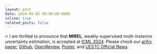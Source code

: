 ```yaml
---
layout: post
date: 2024-05-02 00:00:00-0000
inline: true
related_posts: false
---
```


:fire: I am thrilled to announce that **MIREL**, weakly-supervised multi-instance uncertainty estimation, is accepted at [ICML 2024](https://openreview.net/group?id=ICML.cc/2024/Conference). Please check our [arXiv paper](https://arxiv.org/abs/2405.04405), [Github](https://github.com/liupei101/MIREL), [OpenReview](https://openreview.net/forum?id=cxiqxDnrCx), [Poster](https://github.com/liupei101/MIREL/blob/main/docs/MIREL-Poster.png), and [UESTC Official News](https://news.uestc.edu.cn/?n=UestcNews.Front.DocumentV2.ArticlePage&Id=92919).